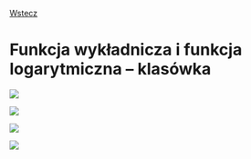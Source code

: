 [Wstecz](../matematyka.md)

# Funkcja wykładnicza i funkcja logarytmiczna – klasówka

![](wykladnicza-logarytmiczna-a.png)

![](wykladnicza-logarytmiczna-b.png)

![](wykladnicza-logarytmiczna-c.png)

![](wykladnicza-logarytmiczna-d.png)
